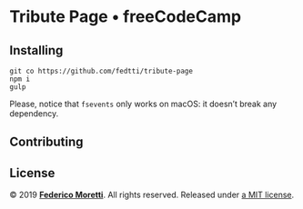 # Tribute Page • freeCodeCamp

## Installing

```
git co https://github.com/fedtti/tribute-page
npm i
gulp
```

Please, notice that `fsevents` only works on macOS: it doesn’t break any dependency.

## Contributing

## License

© 2019 **[Federico Moretti](https://federicomoretti.it/)**. All rights reserved. Released under [a MIT license](/LICENSE).
